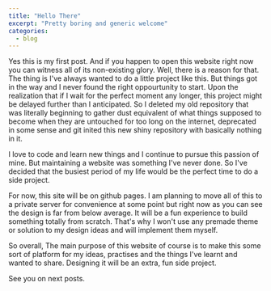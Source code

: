 ```yaml
---
title: "Hello There"
excerpt: "Pretty boring and generic welcome"
categories:
  - blog
---
```



Yes this is my first post. And if you happen to open this website right now you can witness all of its non-existing glory.
Well, there is a reason for that. The thing is I've always wanted to do a little project like this. But things got in the way and I never found 
the right oppourtunity to start. Upon the realization that if I wait for the perfect moment any longer, this project might be delayed further than I 
anticipated. So I deleted my old repository that was literally beginning to gather dust equivalent of what things supposed to become when they are untouched 
for too long on the internet, deprecated in some sense and git inited this new shiny repository with basically nothing in it.

I love to code and learn new things and I continue to pursue this passion of mine. But maintaining a website was something I've never done. 
So I've decided that the busiest period of my life would be the perfect time to do a side project. 

For now, this site will be on github pages. I am planning to move all of this to a private server for convenience at some point but right now as you 
can see the design is far from below average. It will be a fun experience to build something totally from scratch. 
That's why I won't use any premade theme or solution to my design ideas and will implement them myself. 



So overall, The main purpose of this website of course is to make this some sort of platform for my ideas, practises and the things I've learnt and wanted to share.
Designing it will be an extra, fun side project. 


See you on next posts.
